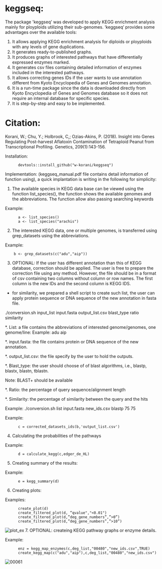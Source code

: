 # keggseq:
The package 'keggseq' was developed to apply KEGG enrichment analysis mainly for ployploids utilizing their sub-genomes. ‘keggseq’ provides some advantages over the available tools:
1. It allows applying KEGG enrichment analysis for diploids or ployploids with any levels of gene duplications.
2. It generates ready-to-published graphs.
3. It produces graphs of interested pathways that have differentially expressed enzymes marked.
4. It generates csv files containing detailed information of enzymes included in the interested pathways.
5. It allows correcting genes IDs if the user wants to use annotation different from Kyoto Encyclopedia of Genes and Genomes annotation.
6. It is a run-time package since the data is downloaded directly from Kyoto Encyclopedia of Genes and Genomes database so it does not require an internal database for specific species.
7. It is step-by-step and easy to be implemented.

# Citation: 
Korani, W.; Chu, Y.; Holbrook, C,; Ozias-Akins, P. (2018). Insight into Genes Regulating Post-harvest Aflatoxin Contamination of Tetraploid Peanut from Transcriptional Profiling. Genetics, 209(1):143-156.

Installation:

          devtools::install_github("w-korani/keggseq")


Implementation: (keggseq_manual.pdf file contains detail information of function using), 
a quick implantation is writing in the following for simplicity: 

1.	The available species in KEGG data base can be viewed using the function list_species(), the function shows the available genomes and the abbreviations. The function allow also passing searching keywords

Example:
          
          a <- list_species()
          a <- list_species("arachis")
2.	The interested KEGG data, one or multiple genomes, is transferred using grep_datasets using the abbreviations.

Example:
        
        b <- grep_datasets(c("adu","aip"))
          
3.	OPTIONAL: If the user has different annotation than this of KEGG database, correction should be applied. The user is free to prepare the correction file using any method. However, the file should be in a format of csv containing two columns without column or row names. The first column is the new IDs and the second column is KEGG IDS.
          
* for similarity, we prepared a shell script to create such list, the user can apply protein sequence or DNA sequence of the new annotation in fasta file.

./conversion.sh input_list input.fasta output_list.csv blast_type ratio similarity

*. List: a file contains the abbreviations of interested genome/genomes, one genome/line:
Example:
adu
aip

*. input.fasta: the file contains protein or DNA sequence of the new annotation.

*. output_list.csv: the file specify by the user to hold the outputs.

*. Blast_type: the user should choose of of blast algorithms, i.e., blastp, blastx, blastn, tblastn.

Note: BLAST+ should be available

*. Ratio: the percentage of query sequence/alignment length

*. Similarity: the percentage of similarity between the query and the hits

Example:
./conversion.sh list input.fasta new_ids.csv blastp 75 75

Example:

          c = corrected_datasets_ids(b,'output_list.csv')
4.	Calculating the probabilities of the pathways 

Example:
          
          d = calculate_kegg(c,edger_de_HL)
5.	Creating summary of the results:

Example:

          e = kegg_summary(d)

6.	Creating plots:

Examples:

          create_plot(d)
          create_filtered_plot(d, “qvalue","<0.01")
          create_filtered_plot(d,”deg_gene_numbers”,”>0”)
          create_filtered_plot(d,”deg_gene_numbers”,”>10”)
![plot_ex](https://cloud.githubusercontent.com/assets/21265433/25447237/a99af53c-2a71-11e7-82d6-0053fec7c5ee.jpeg)
7.	OPTIONAL: createing KEGG pathway graphs or enzyme details.

Example:

          enz = kegg_map_enzymes(c,deg_list,"00480","new_ids.csv",TRUE)
          create_kegg_map(c("adu","aip"),c,deg_list,"00480","new_ids.csv")

![00061](https://cloud.githubusercontent.com/assets/21265433/25533117/d087af1a-2bec-11e7-9257-7452902c9111.jpg)
